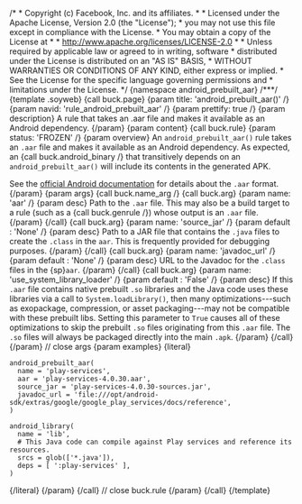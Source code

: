 /\* \* Copyright (c) Facebook, Inc. and its affiliates. \* \* Licensed
under the Apache License, Version 2.0 (the \"License\"); \* you may not
use this file except in compliance with the License. \* You may obtain a
copy of the License at \* \* http://www.apache.org/licenses/LICENSE-2.0
\* \* Unless required by applicable law or agreed to in writing,
software \* distributed under the License is distributed on an \"AS IS\"
BASIS, \* WITHOUT WARRANTIES OR CONDITIONS OF ANY KIND, either express
or implied. \* See the License for the specific language governing
permissions and \* limitations under the License. \*/ {namespace
android_prebuilt_aar} /\*\*\*/ {template .soyweb} {call buck.page}
{param title: \'android_prebuilt_aar()\' /} {param navid:
\'rule_android_prebuilt_aar\' /} {param prettify: true /} {param
description} A rule that takes an .aar file and makes it available as an
Android dependency. {/param} {param content} {call buck.rule} {param
status: \'FROZEN\' /} {param overview} An `android_prebuilt_aar()` rule
takes an `.aar` file and makes it available as an Android dependency. As
expected, an {call buck.android_binary /} that transitively depends on
an `android_prebuilt_aar()` will include its contents in the generated
APK.

See the [official Android
documentation](https://developer.android.com/studio/projects/android-library#aar-contents)
for details about the `.aar` format. {/param} {param args} {call
buck.name_arg /} {call buck.arg} {param name: \'aar\' /} {param desc}
Path to the `.aar` file. This may also be a build target to a rule (such
as a {call buck.genrule /}) whose output is an `.aar` file. {/param}
{/call} {call buck.arg} {param name: \'source_jar\' /} {param default :
\'None\' /} {param desc} Path to a JAR file that contains the `.java`
files to create the `.class` in the `aar`. This is frequently provided
for debugging purposes. {/param} {/call} {call buck.arg} {param name:
\'javadoc_url\' /} {param default : \'None\' /} {param desc} URL to the
Javadoc for the `.class` files in the {sp}`aar`. {/param} {/call} {call
buck.arg} {param name: \'use_system_library_loader\' /} {param default :
\'False\' /} {param desc} If this `.aar` file contains native prebuilt
`.so` libraries and the Java code uses these libraries via a call to
`System.loadLibrary()`, then many optimizations---such as exopackage,
compression, or asset packaging---may not be compatible with these
prebuilt libs. Setting this parameter to `True` causes all of these
optimizations to skip the prebuilt `.so` files originating from this
`.aar` file. The `.so` files will always be packaged directly into the
main `.apk`. {/param} {/call} {/param} // close args {param examples}
{literal}

``` {.prettyprint .lang-py}
android_prebuilt_aar(
  name = 'play-services',
  aar = 'play-services-4.0.30.aar',
  source_jar = 'play-services-4.0.30-sources.jar',
  javadoc_url = 'file:///opt/android-sdk/extras/google/google_play_services/docs/reference',
)

android_library(
  name = 'lib',
  # This Java code can compile against Play services and reference its resources.
  srcs = glob(['*.java']),
  deps = [ ':play-services' ],
)
```

{/literal} {/param} {/call} // close buck.rule {/param} {/call}
{/template}
